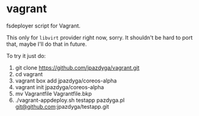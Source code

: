 # vagrant
fsdeployer script for Vagrant.

This only for ```libvirt``` provider right now, sorry.
It shouldn't be hard to port that, maybe I'll do that in future.

To try it just do:

1. git clone https://github.com/jpazdyga/vagrant.git
2. cd vagrant
3. vagrant box add jpazdyga/coreos-alpha
4. vagrant init jpazdyga/coreos-alpha
5. mv Vagrantfile Vagrantfile.bkp
6. ./vagrant-appdeploy.sh testapp pazdyga.pl git@github.com:jpazdyga/testapp.git
